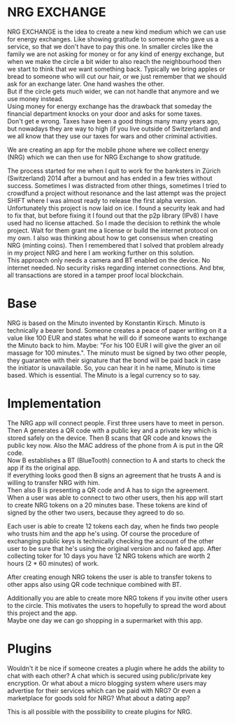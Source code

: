 # NRG EXCHANGE
NRG EXCHANGE is the idea to create a new kind medium which we can use for energy exchanges. Like showing gratitude to someone who gave us a service, so that we don't have to pay this one. 
In smaller circles like the family we are not asking for money or for any kind of energy exchange, but when we make the circle a bit wider to also reach the neighbourhood then we start to think that we want something back. Typically we bring apples or bread to someone who will cut our hair, or we just remember that we should ask for an exchange later. One hand washes the other.  
But if the circle gets much wider, we can not handle that anymore and we use money instead.  
Using money for energy exchange has the drawback that someday the financial department knocks on your door and asks for some taxes.  
Don't get e wrong. Taxes have been a good things many many years ago, but nowadays they are way to high (if you live outside of Switzerland) and we all know that they use our taxes for wars and other criminal activities.  

We are creating an app for the mobile phone where we collect energy (NRG) which we can then use for NRG Exchange to show gratitude.  

The process started for me when I quit to work for the banksters in Zürich (Switzerland) 2014 after a burnout and has ended in a few tries without success. Sometimes I was distracted from other things, sometimes I tried to crowdfund a project without resonance and the last attempt was the project SHIFT where I was almost ready to release the first alpha version.  
Unfortunately this project is now laid on ice. I found a security leak and had to fix that, but before fixing it I found out that the p2p library (IPv8) I have used had no license attached. So I made the decision to rethink the whole project. Wait for them grant me a license or build the internet protocol on my own. I also was thinking about how to get consensus when creating NRG (minting coins). Then I remembered that I solved that problem already in my project NRG and here I am working further on this solution.  
This approach only needs a camera and BT enabled on the device. No internet needed. No security risks regarding internet connections.
And btw, all transactions are stored in a tamper proof local blockchain.

# Base
NRG is based on the Minuto invented by Konstantin Kirsch. Minuto is technically a bearer bond. Someone creates a peace of paper writing on it a value like 100 EUR and states what he will do if someone wants to exchange the Minuto back to him. Maybe: "For his 100 EUR I will give the giver an oil massage for 100 minutes.". The minuto must be signed by two other people, they guarantee with their signature that the bond will be paid back in case the initiator is unavailable.
So, you can hear it in he name, Minuto is time based. Which is essential.
The Minuto is a legal currency so to say.

# Implementation
The NRG app will connect people. First three users have to meet in person. Then A generates a QR code with a public key and a private key which is stored safely on the device. Then B scans that QR code and knows the public key now. Also the MAC address of the phone from A is put in the QR code.  
Now B establishes a BT (BlueTooth) connection to A and starts to check the app if its the original app.  
If everything looks good then B signs an agreement that he trusts A and is willing to transfer NRG with him.  
Then also B is presenting a QR code and A has to sign the agreement.  
When a user was able to connect to two other users, then his app will start to create NRG tokens on a 20 minutes base. These tokens are kind of signed by the other two users, because they agreed to do so.  

Each user is able to create 12 tokens each day, when he finds two people who trusts him and the app he's using. Of course the procedure of exchanging public keys is technically checking the account of the other user to be sure that he's using the original version and no faked app. 
After collecting toker for 10 days you have 12 NRG tokens which are worth 2 hours (2 * 60 minutes) of work.

After creating enough NRG tokens the user is able to transfer tokens to other apps also using QR code technique combined with BT.  

Additionally you are able to create more NRG tokens if you invite other users to the circle. This motivates the users to hopefully to spread the word about this project and the app.  
Maybe one day we can go shopping in a supermarket with this app.

# Plugins
Wouldn't it be nice if someone creates a plugin where he adds the ability to chat with each other? A chat which is secured using public/private key encryption. Or what about a micro blogging system where users may advertise for their services which can be paid with NRG? Or even a marketplace for goods sold for NRG? What about a dating app?

This is all possible with the possibility to create plugins for NRG.
